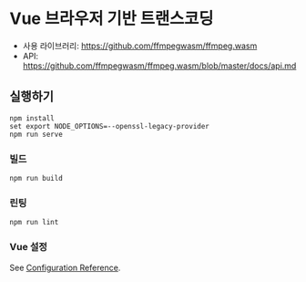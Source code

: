 # Vue 브라우저 기반 트랜스코딩

- 사용 라이브러리: https://github.com/ffmpegwasm/ffmpeg.wasm 
- API: https://github.com/ffmpegwasm/ffmpeg.wasm/blob/master/docs/api.md

## 실행하기
```
npm install
set export NODE_OPTIONS=--openssl-legacy-provider
npm run serve
```

### 빌드
```
npm run build
```

### 린팅
```
npm run lint
```

### Vue 설정
See [Configuration Reference](https://cli.vuejs.org/config/).
